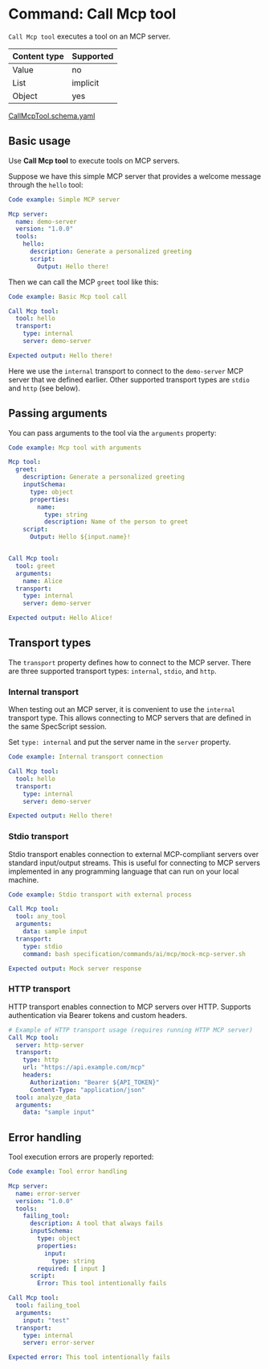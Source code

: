 # Command: Call Mcp tool

`Call Mcp tool` executes a tool on an MCP server.

| Content type | Supported |
|--------------|-----------|
| Value        | no        |
| List         | implicit  |
| Object       | yes       |

[CallMcpTool.schema.yaml](schema/Call%20Mcp%20tool.schema.yaml)

## Basic usage

Use **Call Mcp tool** to execute tools on MCP servers.

Suppose we have this simple MCP server that provides a welcome message through the  `hello` tool:

```yaml specscript
Code example: Simple MCP server

Mcp server:
  name: demo-server
  version: "1.0.0"
  tools:
    hello:
      description: Generate a personalized greeting
      script:
        Output: Hello there!
```

Then we can call the MCP `greet` tool like this:

```yaml specscript
Code example: Basic Mcp tool call

Call Mcp tool:
  tool: hello
  transport:
    type: internal
    server: demo-server

Expected output: Hello there!
```

Here we use the `internal` transport to connect to the `demo-server` MCP server that we defined earlier. Other supported
transport types are `stdio` and `http` (see below).

## Passing arguments

You can pass arguments to the tool via the `arguments` property:

```yaml specscript
Code example: Mcp tool with arguments

Mcp tool:
  greet:
    description: Generate a personalized greeting
    inputSchema:
      type: object
      properties:
        name:
          type: string
          description: Name of the person to greet
    script:
      Output: Hello ${input.name}!


Call Mcp tool:
  tool: greet
  arguments:
    name: Alice
  transport:
    type: internal
    server: demo-server

Expected output: Hello Alice!

```

## Transport types

The `transport` property defines how to connect to the MCP server. There are three supported transport types:
`internal`, `stdio`, and `http`.

### Internal transport

When testing out an MCP server, it is convenient to use the `internal` transport type. This allows connecting to MCP
servers that are defined in the same SpecScript session.

Set `type: internal` and put the server name in the `server` property.

```yaml specscript
Code example: Internal transport connection

Call Mcp tool:
  tool: hello
  transport:
    type: internal
    server: demo-server

Expected output: Hello there!
```

### Stdio transport

Stdio transport enables connection to external MCP-compliant servers over standard input/output streams. This is useful
for connecting to MCP servers implemented in any programming language that can run on your local machine.

```yaml specscript
Code example: Stdio transport with external process

Call Mcp tool:
  tool: any_tool
  arguments:
    data: sample input
  transport:
    type: stdio
    command: bash specification/commands/ai/mcp/mock-mcp-server.sh

Expected output: Mock server response
```

### HTTP transport

HTTP transport enables connection to MCP servers over HTTP. Supports authentication via Bearer tokens and custom
headers.

```yaml
# Example of HTTP transport usage (requires running HTTP MCP server)
Call Mcp tool:
  server: http-server
  transport:
    type: http
    url: "https://api.example.com/mcp"
    headers:
      Authorization: "Bearer ${API_TOKEN}"
      Content-Type: "application/json"
  tool: analyze_data
  arguments:
    data: "sample input"
```

## Error handling

Tool execution errors are properly reported:

```yaml specscript
Code example: Tool error handling

Mcp server:
  name: error-server
  version: "1.0.0"
  tools:
    failing_tool:
      description: A tool that always fails
      inputSchema:
        type: object
        properties:
          input:
            type: string
        required: [ input ]
      script:
        Error: This tool intentionally fails

Call Mcp tool:
  tool: failing_tool
  arguments:
    input: "test"
  transport:
    type: internal
    server: error-server

Expected error: This tool intentionally fails
```

<!-- yaml specscript
Mcp server:
  name: demo-server
  version: "1.0.0"
  stop: true

Mcp server:
  name: error-server
  version: "1.0.0"
  stop: true
-->